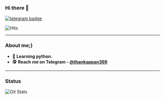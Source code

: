 ### Hi there 👋



[![telegram badge](https://img.shields.io/badge/-Abhijith-blue?style=flat&logo=telegram)](https://t.me/thankappan369)

![Hits](https://hits.seeyoufarm.com/api/count/incr/badge.svg?url=https://github.com/Abhijith-cloud)

---
### About me;)

- 🔭 **Learning python.**
- 🕵️ **Reach me on Telegram - [@thankappan369](https://t.me/thankappan369)**

---
### Status
![Git Stats](https://github-readme-stats.vercel.app/api?username=Abhijith-cloud&theme=tokyonight&show_icons=true)

<!--
**jithumon/jithumon** is a ✨ _special_ ✨ repository because its `README.md` (this file) appears on your GitHub profile.

Here are some ideas to get you started:

- 🔭 I’m currently working on ...
- 🌱 I’m currently learning ...
- 👯 I’m looking to collaborate on ...
- 🤔 I’m looking for help with ...
- 💬 Ask me about ...
- 📫 How to reach me: ...
- 😄 Pronouns: ...
- ⚡ Fun fact: ...
-->
